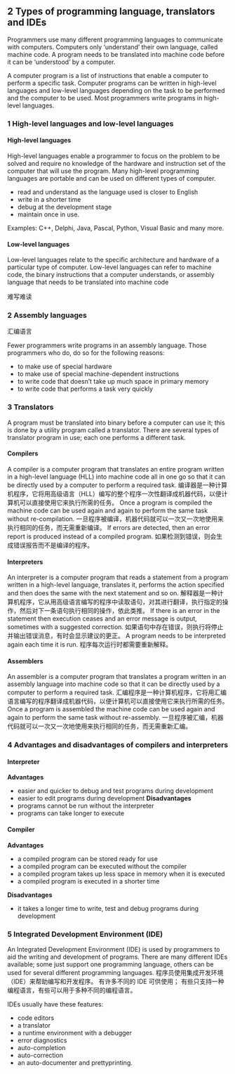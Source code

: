 ## 2 Types of programming language, translators and IDEs
Programmers use many different programming languages to communicate with computers. Computers only ‘understand’ their own language, called machine code. 
A program needs to be translated into machine code before it can be ‘understood’ by a computer.

A computer program is a list of instructions that enable a computer to perform a specific task. 
Computer programs can be written in high-level languages and low-level languages depending on the task to be performed and the computer to be used. 
Most programmers write programs in high-level languages.

### 1 High-level languages and low-level languages

#### High-level languages
High-level languages enable a programmer to focus on the problem to be solved and require no knowledge of the hardware and instruction set of the computer that will use the program. 
Many high-level programming languages are portable and can be used on different types of computer.

- read and understand as the language used is closer to English
- write in a shorter time
- debug at the development stage
- maintain once in use.

Examples:
C++, Delphi, Java, Pascal, Python, Visual Basic and many more.

#### Low-level languages
Low-level languages relate to the specific architecture and hardware of a particular type of computer. 
Low-level languages can refer to machine code, the binary instructions that a computer understands, or assembly language that needs to be translated into machine code

难写难读

### 2 Assembly languages
汇编语言

Fewer programmers write programs in an assembly language. Those programmers 
who do, do so for the following reasons:
- to make use of special hardware
- to make use of special machine-dependent instructions
- to write code that doesn’t take up much space in primary memory
- to write code that performs a task very quickly

### 3 Translators
A program must be translated into binary before a computer can use it; this is done by a utility program called a translator. 
There are several types of translator program in use; each one performs a different task.

#### Compilers
A compiler is a computer program that translates an entire program written in a high-level language (HLL) into machine code all in one go so that it can be directly used by a computer to perform a required task. 
编译器是一种计算机程序，它将用高级语言（HLL）编写的整个程序一次性翻译成机器代码，以便计算机可以直接使用它来执行所需的任务。
Once a program is compiled the machine code can be used again and again to perform the same task without re-compilation. 
一旦程序被编译，机器代码就可以一次又一次地使用来执行相同的任务，而无需重新编译。
If errors are detected, then an error report is produced instead of a compiled program.
如果检测到错误，则会生成错误报告而不是编译的程序。

#### Interpreters
An interpreter is a computer program that reads a statement from a program written in a high-level language, translates it, performs the action specified and then does the same with the next statement and so on. 
解释器是一种计算机程序，它从用高级语言编写的程序中读取语句，对其进行翻译，执行指定的操作，然后对下一条语句执行相同的操作，依此类推。
If there is an error in the statement then execution ceases and an error message is output, sometimes with a suggested correction.
如果语句中存在错误，则执行将停止并输出错误消息，有时会显示建议的更正。
A program needs to be interpreted again each time it is run.
程序每次运行时都需要重新解释。

#### Assemblers
An assembler is a computer program that translates a program written in an assembly language into machine code so that it can be directly used by a computer to perform a required task. 
汇编程序是一种计算机程序，它将用汇编语言编写的程序翻译成机器代码，以便计算机可以直接使用它来执行所需的任务。
Once a program is assembled the machine code can be used again and again to perform the same task without re-assembly.
一旦程序被汇编，机器代码就可以一次又一次地使用来执行相同的任务，而无需重新汇编。

### 4 Advantages and disadvantages of compilers and interpreters
#### Interpreter
**Advantages**
- easier and quicker to debug and test programs during development
- easier to edit programs during development
**Disadvantages**
- programs cannot be run without the interpreter
- programs can take longer to execute
#### Compiler
**Advantages**
- a compiled program can be stored ready for use
- a compiled program can be executed without the compiler
- a compiled program takes up less space in memory when it is executed
- a compiled program is executed in a shorter time

**Disadvantages**
- it takes a longer time to write, test and debug programs during development

### 5 Integrated Development Environment (IDE)

An Integrated Development Environment (IDE) is used by programmers to aid the writing and development of programs. 
There are many different IDEs available; some just support one programming language, others can be used for several different programming languages.
程序员使用集成开发环境（IDE）来帮助编写和开发程序。
有许多不同的 IDE 可供使用； 有些只支持一种编程语言，有些可以用于多种不同的编程语言。

IDEs usually have these features:
- code editors 
- a translator
- a runtime environment with a debugger
- error diagnostics
- auto-completion
- auto-correction
- an auto-documenter and prettyprinting.